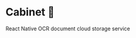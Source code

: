 Cabinet :open_file_folder:
==========================

React Native OCR document cloud storage service
